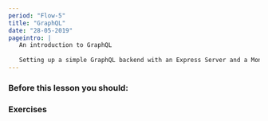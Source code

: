 ```yaml
---
period: "Flow-5"
title: "GraphQL"
date: "28-05-2019"
pageintro: | 
   An introduction to GraphQL
   
   Setting up a simple GraphQL backend with an Express Server and a Mongo Database
---
```


### Before this lesson you should:
<!--readings_begin-->

<!--readings_end-->

### Exercises
<!--exercises_begin-->

<!--exercises_end-->